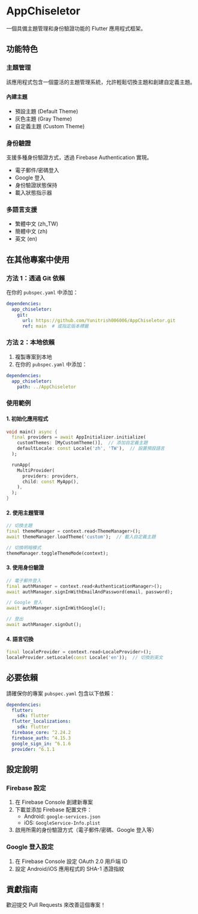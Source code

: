 # AppChiseletor

一個具備主題管理和身份驗證功能的 Flutter 應用程式框架。

## 功能特色

### 主題管理
該應用程式包含一個靈活的主題管理系統，允許輕鬆切換主題和創建自定義主題。

#### 內建主題
- 預設主題 (Default Theme)
- 灰色主題 (Gray Theme)
- 自定義主題 (Custom Theme)

### 身份驗證
支援多種身份驗證方式，透過 Firebase Authentication 實現。

- 電子郵件/密碼登入
- Google 登入
- 身份驗證狀態保持
- 載入狀態指示器

### 多語言支援
- 繁體中文 (zh_TW)
- 簡體中文 (zh)
- 英文 (en)

## 在其他專案中使用

### 方法 1：透過 Git 依賴

在你的 `pubspec.yaml` 中添加：

```yaml
dependencies:
  app_chiseletor:
    git:
      url: https://github.com/Yunitrish006006/AppChiseletor.git
      ref: main  # 或指定版本標籤
```

### 方法 2：本地依賴

1. 複製專案到本地
2. 在你的 `pubspec.yaml` 中添加：

```yaml
dependencies:
  app_chiseletor:
    path: ../AppChiseletor
```

### 使用範例

#### 1. 初始化應用程式

```dart
void main() async {
  final providers = await AppInitializer.initialize(
    customThemes: [MyCustomTheme()],  // 添加自定義主題
    defaultLocale: const Locale('zh', 'TW'),  // 設置預設語言
  );

  runApp(
    MultiProvider(
      providers: providers,
      child: const MyApp(),
    ),
  );
}
```

#### 2. 使用主題管理

```dart
// 切換主題
final themeManager = context.read<ThemeManager>();
await themeManager.loadTheme('custom');  // 載入自定義主題

// 切換明暗模式
themeManager.toggleThemeMode(context);
```

#### 3. 使用身份驗證

```dart
// 電子郵件登入
final authManager = context.read<AuthenticationManager>();
await authManager.signInWithEmailAndPassword(email, password);

// Google 登入
await authManager.signInWithGoogle();

// 登出
await authManager.signOut();
```

#### 4. 語言切換

```dart
final localeProvider = context.read<LocaleProvider>();
localeProvider.setLocale(const Locale('en'));  // 切換到英文
```

## 必要依賴

請確保你的專案 `pubspec.yaml` 包含以下依賴：

```yaml
dependencies:
  flutter:
    sdk: flutter
  flutter_localizations:
    sdk: flutter
  firebase_core: ^2.24.2
  firebase_auth: ^4.15.3
  google_sign_in: ^6.1.6
  provider: ^6.1.1
```

## 設定說明

### Firebase 設定

1. 在 Firebase Console 創建新專案
2. 下載並添加 Firebase 配置文件：
   - Android: `google-services.json`
   - iOS: `GoogleService-Info.plist`
3. 啟用所需的身份驗證方式（電子郵件/密碼、Google 登入等）

### Google 登入設定

1. 在 Firebase Console 設定 OAuth 2.0 用戶端 ID
2. 設定 Android/iOS 應用程式的 SHA-1 憑證指紋

## 貢獻指南

歡迎提交 Pull Requests 來改善這個專案！

